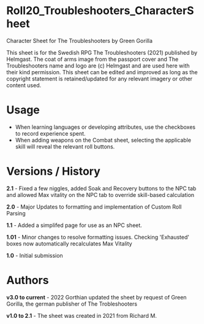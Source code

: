 # Roll20_Troubleshooters_CharacterSheet
Character Sheet for The Troubleshooters by Green Gorilla

This sheet is for the Swedish RPG The Troubleshooters (2021) published by Helmgast. 
The coat of arms image from the passport cover and The Troubleshooters name and logo are (c) Helmgast and are used here with their kind permission. 
This sheet can be edited and improved as long as the copyright statement is retained/updated for any relevant imagery or other content used. 

# Usage

- When learning languages or developing attributes, use the checkboxes to record experience spent. 
- When adding weapons on the Combat sheet, selecting the applicable skill will reveal the relevant roll buttons. 

# Versions / History 

**2.1** - Fixed a few niggles, added Soak and Recovery buttons to the NPC tab and allowed Max vitality on the NPC tab to override skill-based calculation

**2.0** - Major Updates to formatting and implementation of Custom Roll Parsing 

**1.1** - Added a simplifed page for use as an NPC sheet. 

**1.01** - Minor changes to resolve formatting issues. Checking 'Exhausted' boxes now automatically recalculates Max Vitality 

**1.0** - Initial submission 

# Authors

**v3.0 to current** - 2022 Gorthian updated the sheet by request of Green Gorilla, the german publisher of The Trobleshooters

**v1.0 to 2.1** - The sheet was created in 2021 from Richard M. 
